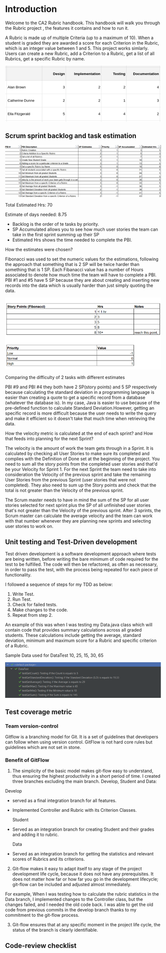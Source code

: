 # Introduction

Welcome to the CA2 Rubric handbook. This handbook will walk you through the Rubric project , the features it contains and how to run it.

 A Rubric is made up of multiple Criteria (up to a maximum of 10). When a student is graded they are awarded a score for each Criterion in the Rubric, which is an integer value between 1 and 5. This project works simlarly. Users can create a new Rubric, add a Criterion to a Rubric, get a list of all Rubrics, get a specific Rubric by name.

![](2021-05-10-20-57-53.png)

## Scrum sprint backlog and task estimation

![](Scrum.png)

Total Estimated Hrs: 70

Estimate of days needed: 8.75

- Backlog is the order of te tasks by priority.
- SP Accumulated allows you to see how much user stories the team can take in the first sprint summing up their SP
- Estimated Hrs shows the time needed to complete the PBI.

How the estimates were chosen?

Fibonacci was used to set the numeric values for the estimations, following the approach that something that is 2 SP will be twice harder than something that is 1 SP. Each Fibanacci value has a number of Hours associated to denote how much time the team will have to complete a PBI. PBI #1 and #5 have 5 SP because they are about creating and inserting new records into the data which is usually harder than just simply quoting the data.

![](Scrum2.png)

Comparing the difficulty of 2 tasks with different estimates

PBI #9 and PBI #4 they both have 2 SP(story points) and 5 SP respectively because calculating the standard deviation in a programming language is easier than creating a quote to get a specific record from a database (whatever the database is). In my case, Java is easier to use because of the  pre-defined function to calculate Standard Deviation.However, getting an specific record is more difficult because the user needs to write the query and make it efficient so it doesn't take that much time when retrieving the data.

How the velocity metric is calculated at the end of each sprint? and How that feeds into planning for the next Sprint?

The velocity is the amount of work the team gets through in a Sprint. It is calculated by checking all User Stories to make sure its completed and  complies with the Definition of Done set at the beginning of the project. You need to sum all the story points from the completed user stories and  that'd be your Velocity for Sprint 1.
For the next Sprint the team need to take into consideration the Velocity of the previous sprint and take the remaining User Stories from the previous Sprint (user stories that were not completed). They also need to sum up the Story points  and check that the total is not greater than the Velocity of the previous sprint.  

The Scrum master needs to have in mind the sum of the SP for all user stories selected for next sprint plus the SP of all unfinished user stories that's  not greater than the Velocity of the previous sprint. After 3 sprints, the Scrum master can calculate the average velocity and the team can work with that number whenever they are planning new sprints and selecting user stories to work on.

## Unit testing and Test-Driven development

Test driven development is a software development approach where tests are being written, before writing the bare minimum of code required for the test to be fulfilled. The code will then be refactored, as often as necessary, in order to pass the test, with the process being repeated for each piece of functionality.

I followed a sequence of steps for my TDD as below:

1. Write Test.
2. Run Test.
3. Check for failed tests.
4. Make changes to the code.
5. Repeat from step 2.

An example of this was when I was testing my Data.java class which will contain code that provides summary calculations across all graded students. These calculations include getting the average, standard deviation, minimum and maximum score for a Rubric and specific criterion of a Rubric.

Sample Data used for DataTest
10, 25, 15, 30, 65

![](test2.png)

## Test coverage metric

### Team version-control

Gitflow is a branching model for Git. It is a set of guidelines that developers can follow when using version control. GitFlow is not hard core rules but guidelines which are not set in stone.

### Benefit of GitFlow

1. The simplicity of the basic model makes git-flow easy to understand, thus ensuring the highest productivity in a short period of time.
I created three branches excluding the main branch. Develop, Student and Data:

 Develop

- served as a final integration branch for all features.
- Implemented Controller and Rubric with its Criterion Classes.

    Student
- Served as an integration branch for creating Student and their grades and adding it to rubric.

    Data
- Served as an integration branch for getting the statistics and relevant scores of Rubrics and its criterions.


2. Git-flow makes it easy to adapt itself to any stage of the project development life cycle, because it does not have any prerequisites. It does not matter how far or how far you go in the development lifecycle; git-flow can be included and adjusted almost immediately.

For example, When I was testing how to calculate the rubric statistics in the Data branch, I implemented changes to the Controller class, but the changes failed, and I needed the old code back. I was able to get the old code from previous commits in the develop branch thanks to my commitment to the git-flow process.

3. Git-flow ensures that at any specific moment in the project life cycle, the status of the branch is clearly identifiable.

## Code-review checklist
